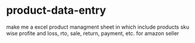 # product-data-entry
make me a excel product managment sheet in which include products sku wise profite and loss, rto, sale, return, payment, etc. for amazon seller
